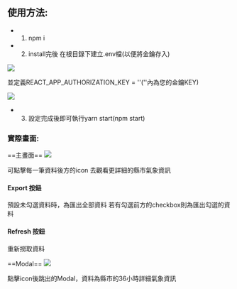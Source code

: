 ## 使用方法:

- 1. npm i
- 2. install完後 在根目錄下建立.env檔(以便將金鑰存入)


![](https://i.imgur.com/EounCkF.png)

並定義REACT_APP_AUTHORIZATION_KEY = ''(''內為您的金鑰KEY)

![](https://i.imgur.com/O7TMG1f.png)

- 3. 設定完成後即可執行yarn start(npm start)

### 實際畫面:

==主畫面==
![](https://i.imgur.com/N4pM7RY.png)


可點擊每一筆資料後方的icon
去觀看更詳細的縣市氣象資訊

#### Export 按鈕
預設未勾選資料時，為匯出全部資料
若有勾選前方的checkbox則為匯出勾選的資料

#### Refresh 按鈕
重新撈取資料


==Modal==
![](https://i.imgur.com/7cnL9Pt.png)

點擊icon後跳出的Modal，資料為縣市的36小時詳細氣象資訊
